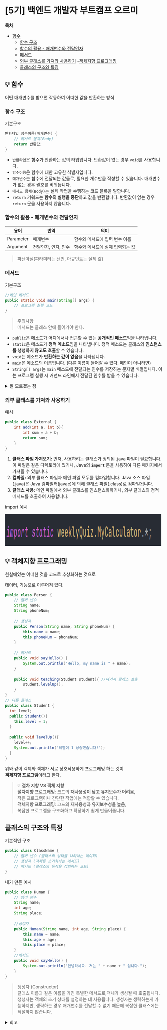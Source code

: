 # [5기] 백엔드 개발자 부트캠프 오르미

  **목차**
- [함수](#함수)
  - [함수 구조](#함수-구조)
  - [함수의 활용 - 매개변수와 전달인자](#매개변수와-전달인자)
  - [메서드](#메서드)
  - [외부 클래스를 가져와 사용하기](#외부-클래스)
-[객체지향 프로그래밍](#객체지향-프로그래밍) 
  - [클래스의 구조와 특징](#클래스의-구조와-특징)



## 💡 함수
<a id="함수"></a>

어떤 매개변수를 받으면 작동하여 어떠한 값을 반환하는 방식


### 함수 구조
<a id="함수-구조"></a>

기본구조
```java
반환타입 함수이름(매개변수) {
    // 메서드 몸체(Body)
    return 반환값;
}
```

- `반환타입`은 함수가 반환하는 값의 타입입니다. 반환값이 없는 경우 `void`를 사용합니다.
- `함수이름`은 함수에 대한 고유한 식별자입니다.
- `매개변수`는 함수에 전달되는 값들로, 필요한 개수만큼 작성할 수 있습니다. 매개변수가 없는 경우 괄호를 비워둡니다.
- `메서드 몸체(Body)`는 실제 작업을 수행하는 코드 블록을 말합니다.
- `return` 키워드는 **함수의 실행을 중단**하고 값을 반환합니다. 반환값이 없는 경우 `return` 문을 사용하지 않습니다.

### 함수의 활용 - 매개변수와 전달인자
<a id="매개변수와-전달인자"></a>


| 용어 | 번역 | 의미 |
| --- | --- | --- |
| Parameter | 매개변수 | 함수와 메서드에 입력 변수 이름 |
| Argument | 전달인자, 인자, 인수 | 함수와 메서드에 실제 입력되는 값 |


> 파선아실(파라미터는 선언, 아규먼트는 실제 값)

### 메서드
<a id="메서드"></a>

기본구조

```java
//메인 메서드
public static void main(String[] args) {
    // 프로그램 실행 코드
}
```

> 주의사항   
> 메서드는 클래스 안에 들어가야 한다.
>

- `public`은 메소드가 어디에서나 접근할 수 있는 **공개적인 메소드**임을 나타냅니다.
- `static`은 메소드가 **정적 메소드**임을 나타냅니다. 정적 메소드는 클래스의 **인스턴스를 생성하지 않고도 호출**할 수 있습니다.
- `void`는 메소드가 **반환하는 값이 없음**을 나타냅니다.
- `main`은 메소드의 이름입니다. (다른 이름이 들어갈 수 있다. 메인이 아니라면)
- `String[] args`는 `main` 메소드에 전달되는 인수를 저장하는 문자열 배열입니다. 이는 프로그램 실행 시 커맨드 라인에서 전달된 인수를 받을 수 있습니다.

<details>
<summary> 잘 모르겠는 점 </summary>

String[] args 이부분의 설명은 잘 모르겠습니다.

</details>

### 외부 클래스를 가져와 사용하기
<a id="외부-클래스"></a>

예시

```java
public class External {
    int add(int a, int b){
        int sum = a + b;
        return sum;
    }
}
```

1. **클래스 파일 가져오기:** 먼저, 사용하려는 클래스가 정의된 .java 파일이 필요합니다. 이 파일은 같은 디렉토리에 있거나, Java의 **`import`** 문을 사용하여 다른 패키지에서 가져올 수 있습니다.
2. **컴파일:** 외부 클래스 파일과 메인 파일 모두를 컴파일합니다. Java 소스 파일(.java)은 Java 컴파일러(javac)에 의해 클래스 파일(.class)로 컴파일됩니다.
3. **클래스 사용:** 메인 파일에서 외부 클래스를 인스턴스화하거나, 외부 클래스의 정적 메서드를 호출하여 사용합니다.

import 예시

<img src="img/day26/import.png" width="500" height="100" alt="">

## 💡 객체지향 프로그래밍
<a id="객체지향-프로그래밍"></a>

현실에있는 어떠한 것을 코드로 추상화하는 것으로

데이터, 기능으로 이루어져 있다.

```java
public class Person {
    // 멤버 변수
    String name;
    String phoneNum;

    // 생성자
    public Person(String name, String phoneNum) {
        this.name = name;
        this.phoneNum = phoneNum;
    }

    // 메서드
    public void sayHello() {
        System.out.println("Hello, my name is " + name);
    }

    public void teaching(Student student){ //여기서 클래스 호출
        student.levelUp();
    }
}
// 다른 클래스
public class Student {
  int level;
  public Student(){
    this.level = 1;
  }

  public void levelUp(){
    level++;
    System.out.println("레벨이 1 상승했습니다!");
  }
}
```

위와 같이 객체와 객체가 서로 상호작용하게 프로그래밍 하는 것이   
**객체지향 프로그램**이라고 한다.

> 💡 **절차 지향 VS 객체 지향**   
> **절차지향 프로그래밍**: 코드의 **재사용성이 낮고 유지보수가 어려움**,   
> 작은 프로그램이나 간단한 작업에는 적합할 수 있습니다.   
> **객체지향 프로그래밍**: 코드의 **재사용성과 유지보수성을 높음**,   
> 복잡한 프로그램을 구조화하고 확장하기 쉽게 만들어줍니다.
>
 
## 클래스의 구조와 특징
<a id="클래스의-구조와-특징"></a>

기본적인 구조

```java
public class ClassName {
    // 멤버 변수 (클래스의 상태를 나타내는 데이터)
    // 생성자 (객체를 초기화하는 메서드)
    // 메서드 (클래스의 동작을 정의하는 코드)
}

```

내가 만든 예시

```java
public class Human {
    // 멤버 변수
    String name;
    int age;
    String place;
    
    //생성자
    public Human(String name, int age, String place) {
        this.name = name;
        this.age = age;
        this.place = place;
    }
    //메서드
    public void sayHello() {
        System.out.println("안녕하세요. 저는 " + name + " 입니다.");
    }
}
```

> 생성자 (Constructor)   
> 클래스 이름과 같은 이름을 가진 특별한 메서드로,객체가 생성될 때 호출됩니다.   
> 생성자는 객체의 초기 상태를 설정하는 데 사용됩니다.
> 생성자는 생략하는게 가능하지만, 생략하는 경우 매개변수를 전달할 수 없기 때문에 복잡한 클래스에는 적절하지 않습니다.
> 


<details>
<summary> 회고 </summary>

본격적인 객체지향의 시작. <br>
살짝 어려워진 느낌은 있지만 이해하는데 무리는 없었다.<br>
자바 따로 듣는 강의가 절실하게 필요한 생각이 든다....<br>
이미 결제는 완료ㅎㅎ

</details>


